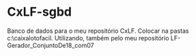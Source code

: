 # CxLF-sgbd
Banco de dados para o meu repositório CxLF. 
Colocar na pastas c:\caixalotofacil. Utilizando, também pelo meu repositório LF-Gerador_ConjuntoDe18_com07

